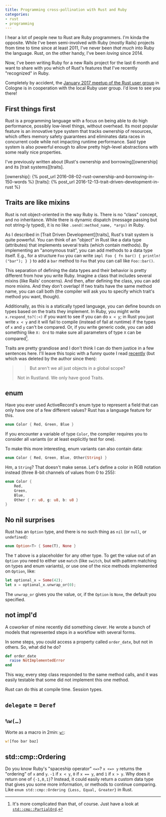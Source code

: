 ```yaml
---
title: Programming cross-pollination with Rust and Ruby
categories:
- rust
- programming
---
```

I hear a lot of people new to Rust are Ruby programmers. I'm kinda the opposite. While I've been semi-involved with Ruby (mostly Rails) projects from time to time since at least 2011, I've never been _that much_ into Ruby the language. Rust, on the other handy, I've been _loving_ since 2014.

Now, I've been writing Ruby for a new Rails project for the last 6 month and want to share with you which of Rust's features that I've recently "recognized" in Ruby.

Completely by accident, the [January 2017 meetup of the Rust user group][meetup-2017-01] in Cologne is in cooperation with the local Ruby user group. I'd love to see you there!

[meetup-2017-01]: http://rust.cologne/2017/01/18/ruby-meets-rust.html

## First things first

Rust is a programming language with a focus on being able to do high performance, possibly low-level things, without overhead. Its most popular feature is an innovative type system that tracks ownership of resources, which offers memory safety guarantees and eliminates data races in concurrent code while not impacting runtime performance. Said type system is also powerful enough to allow pretty high-level abstractions with some really nice properties.

I've previously written about [Rust's ownership and borrowing][ownership] and its [trait systems][traits].

[ownership]: {% post_url 2016-08-02-rust-ownership-and-borrowing-in-150-words %}
[traits]: {% post_url 2016-12-13-trait-driven-development-in-rust %}

## Traits are like mixins

Rust is not object-oriented in the way Ruby is. There is no "class" concept, and no inheritance. While there is dynamic dispatch (message passing but not string-ly typed), it is no like `.send(:method_name, *args)` in Ruby.

As I described in [Trait Driven Development][traits], Rust's trait system is quite powerful. You can think of an "object" in Rust like a data type (attributes) that implements several traits (which contain methods). By implementing an "anonymous trait", you can add methods to a data type itself. E.g., for a structure `Foo` you can write `impl Foo { fn bar() { println!("bar"); } }` to add a `bar` method to `Foo` that you can call like `Foo::bar()`.

This separation of defining the data types and their behavior is pretty different from how you write Ruby. Imagine a class that includes several mixins (like Rails' concerns). And then, after defining the class, you can add more mixins. And they don't overlap! If two traits have the same method name, you can call both (the compiler will ask you to specify which trait's method you want, though).

Additionally, as this is a statically typed language, you can define bounds on types based on the traits they implement. In Ruby, you might write `x.respond_to?(:<)` if you want to see if you can do `x < y`; in Rust you just write `x < y` and it will fail to compile (instead of fail at runtime) if the types of `x` and `y` can't be compared. Or, if you write generic code, you can add something like `X: Ord` to make sure all parameters of type `X` can be compared[^ord].

[^ord]: It's more complicated than that, of course. Just have a look at [`std::cmp::PartialOrd`].

[`std::cmp::PartialOrd`]: https://doc.rust-lang.org/stable/std/cmp/trait.PartialOrd.html

Traits are pretty grandiose and I don't think I can do them justice in a few sentences here. I'll leave this topic with a funny quote I read [recently](https://www.reddit.com/r/rust/comments/5gxrka/a_spot_of_humor_including_how_others_view_our/) (but which was deleted by the author since then):

>> But aren't we all just objects in a global scope?
>
> Not in Rustland. We only have good Traits.

## enum

Have you ever used ActiveRecord's enum type to represent a field that can only have one of a few different values? Rust has a language feature for this.

```rust
enum Color { Red, Green, Blue }
```

If you encounter a variable of type `Color`, the compiler requires you to consider all variants (or at least explicitly test for one).

To make this more interesting, enum variants can also contain data:

```rust
enum Color { Red, Green, Blue, Other(String) }
```

Hm, a `String`? That doesn't make sense. Let's define a color in RGB notation instead (three 8-bit channels of values from 0 to 255):

```rust
enum Color {
    Red,
    Green,
    Blue,
    Other { r: u8, g: u8, b: u8 }
}
```

## No nil surprises

Rust has an `Option` type, and there is no such thing as `nil` (or `null`, or `undefined`):

```rust
enum Option<T> { Some(T), None }
```

The `T` above is a placeholder for any other type. To get the value out of an `Option` you need to either use `match` (like `switch`, but with pattern matching on types and enum variants), or use one of the nice methods implemented on `Option`, like:

```rust
let optional_x = Some(42);
let x = optional_x.unwrap_or(0);
```

The `unwrap_or` gives you the value, or, if the `Option` is `None`, the default you specified.

## not impl'd

A coworker of mine recently did something clever. He wrote a bunch of models that represented steps in a workflow with several forms.

In some steps, you could access a property called `order_date`, but not in others. So, what did he do?

```ruby
def order_date
  raise NotImplementedError
end
```

This way, every step class responded to the same method calls, and it was easily testable that some did not implement this one method.

Rust can do this at compile time. Session types.

## `delegate` = `Deref`

## `%w(…)`

Worte as a macro in 2min: [`w!`](https://gist.github.com/killercup/8b71c62ab51585b7e977d95601ba1a08):

```rust
w![foo bar baz]
```

## std::cmp::Ordering

Do you know Ruby's "spaceship operator" `<=>`? `x <=> y` returns the "ordering" of `x` and `y`. `-1` if `x < y`, `0` if `x == y`, and `1` if `x > y`. Why does it return one of `{-1,0,1}`? Instead, it could easily return a custom data type that gives you some more information, or methods to continue comparing. Like `enum std::cmp::Ordering {Less, Equal, Greater}` in Rust.

